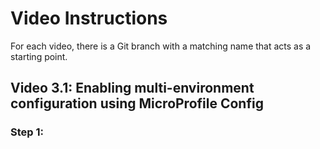 # Video Instructions

For each video, there is a Git branch with a matching name that acts as a
starting point.

## Video 3.1: Enabling multi-environment configuration using MicroProfile Config

### Step 1: 
